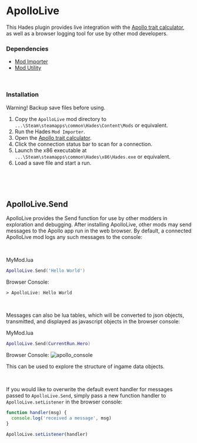 # ApolloLive

This Hades plugin provides live integration with the [Apollo trait calculator](https://kruftt.github.io/Apollo/), as well as a browser logging tool for use by other mod developers.
&nbsp;
### Dependencies
- [Mod Importer](https://www.nexusmods.com/hades/mods/26)
- [Mod Utility](https://www.nexusmods.com/hades/mods/27)

&nbsp;
### Installation
Warning! Backup save files before using.
1. Copy the `ApolloLive` mod directory to `...\Steam\steamapps\common\Hades\Content\Mods` or equivalent.
1. Run the Hades `Mod Importer`.
1. Open the [Apollo trait calculator](https://kruftt.github.io/Apollo/).
1. Click the connection status bar to scan for a connection.
1. Launch the x86 executable at `...\Steam\steamapps\common\Hades\x86\Hades.exe` or equivalent.
1. Load a save file and start a run.

&nbsp;

&nbsp;
## ApolloLive.Send

ApolloLive provides the Send function for use by other modders in exploration and debugging.  After installing ApolloLive, other mods may send messages to the Apollo app run in the web browser.  By default, a connected ApolloLive mod logs any such messages to the console:

&nbsp;

MyMod.lua
```lua
ApolloLive.Send('Hello World')
```
Browser Console:
```
> ApolloLive: Hello World
```
&nbsp;

Messages can also be lua tables, which will be converted to json objects, transmitted, and displayed as javascript objects in the browser console:

MyMod.lua
```lua
ApolloLive.Send(CurrentRun.Hero)
```
Browser Console:
![apollo_console](https://user-images.githubusercontent.com/3959391/100295715-1c596d80-2f3f-11eb-8773-d37881cf391b.JPG)

This can be used to explore the structure of ingame data objects.

&nbsp;

If you would like to overwrite the default event handler for messages passed to `ApolloLive.Send`, simply pass a new function handler to `ApolloLive.setListener` in the browser console:
```js
function handler(msg) {
  console.log('received a message', msg)
}

ApolloLive.setListener(handler)
```